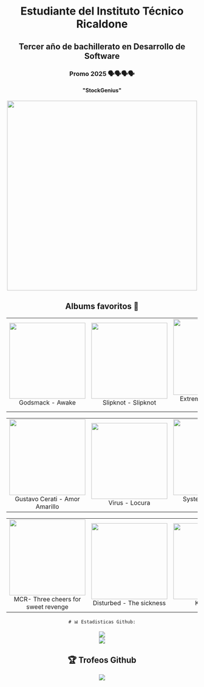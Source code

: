 <div align="center">
<h1>Estudiante del Instituto Técnico Ricaldone</h1>
<h2>Tercer año de bachillerato en Desarrollo de Software</h2>
<h3>Promo 2025 🗣️🗣️🗣️🗣️</h3>
<h4>"StockGenius"</h4>
</div>

<div align="center">
    <img src="https://github.com/GabContreras/GabContreras/assets/139160190/ca6723c0-2cb1-4285-9bf6-e0b3b9f00bea" width="500">
</div>

<div align="center">
    <h2>Albums favoritos 🤪</h2>
  <table>
    <tr>
      <td align="center">
        <a href="https://open.spotify.com/intl-es/album/4uNwpYU5QyX2u0kkkEFLR4?si=7drgafEmTEias6d-KXXI2g">
          <img src="https://github.com/GabContreras/GabContreras/assets/139160190/c7897fb0-740f-456b-8436-bc91371afc7b" width="200">
        </a><br>
        Godsmack - Awake
      </td>
      <td align="center">
        <a href="https://open.spotify.com/intl-es/album/2dL9Q5AtIv4Rw1L6lKcIUc?si=i1oRy7dTQxGevwrh4Y_W-w">
          <img src="https://github.com/GabContreras/GabContreras/assets/139160190/94257de4-6717-4be5-8da6-641c423918b7" width="200">
        </a><br>
        Slipknot - Slipknot
      </td>
      <td align="center">
        <a href="https://open.spotify.com/intl-es/album/1GYJUlbVr5FuNU7awwMGzu?si=HwYWnfgDQ-6xh9ysqgvZRg">
          <img src="https://github.com/GabContreras/GabContreras/assets/139160190/c87f246a-f44c-4f94-9181-3d77bab4cac9" width="200">
        </a><br>
        Extremoduro - La Ley Innata
      </td>
    </tr>
  </table>
    
   <table>
    <tr>
      <td align="center">
        <a href="https://open.spotify.com/album/75onhE4ne52iMHlVcpHUKR?si=CMHUCmWkRAGQsrbme3ooNQ">
          <img src="https://github.com/user-attachments/assets/15805e8a-5599-44c7-90e8-bd0dc14d4cc3" width="200">
        </a><br>
        Gustavo Cerati - Amor Amarillo
      </td>
      <td align="center">
        <a href="https://open.spotify.com/album/5K3EGqntkI4To4TKtmIj2r?si=3-Ak_vihTV2IC1gSFyHRwg">
          <img src="https://github.com/user-attachments/assets/3c41adb1-aa09-4ade-aed6-79e878c60c9c" width="200">
        </a><br>
        Virus - Locura
      </td>
      <td align="center">
        <a href="https://open.spotify.com/album/6jWde94ln40epKIQCd8XUh?si=ciMQtFCXT1aOZ1YPU_4UfQ">
          <img src="https://github.com/user-attachments/assets/e8bdcbae-0b69-4e2a-a1e2-b6fe1f8fb336" width="200">
        </a><br>
        System of a down - Toxicity
      </td>
    </tr>
  </table>

<table>
    <tr>
      <td align="center">
        <a href="https://open.spotify.com/album/3DuiGV3J09SUhvp8gqNx8h?si=Io8Pd7kmQdWzTvxXBeyV9g">
          <img src="https://github.com/user-attachments/assets/c5bc32fd-50e5-4d3b-af57-bd55fc794548" width="200">
        </a><br>
        MCR- Three cheers for sweet revenge
      </td>
      <td align="center">
        <a href="https://open.spotify.com/album/6IvosVciDOQ9NAPaKwhtLY?si=qIG-Q-FbRzOdJEXGQWjXDQ">
          <img src="https://github.com/user-attachments/assets/3bbf2ac8-7847-487d-b20f-9a6a6951b642" width="200">
        </a><br>
        Disturbed - The sickness
      </td>
      <td align="center">
        <a href="https://open.spotify.com/album/7D3XFJlfZIkmGWqZXm2X8z?si=9TRGn5ShSHGMIH4uFN-iXw">
          <img src="https://github.com/user-attachments/assets/61ade314-f189-4007-8945-5065d9c77190" width="200">
        </a><br>
        Korn- Korn
      </td>
    </tr>
  </table>
  
    # 📊 Estadisticas Github:
![](https://github-readme-streak-stats.herokuapp.com/?user=GabContreras&theme=merko&hide_border=false)<br/>
![](https://github-readme-stats.vercel.app/api/top-langs/?username=GabContreras&theme=merko&hide_border=false&include_all_commits=true&count_private=false&layout=compact)

## 🏆 Trofeos Github
![](https://github-profile-trophy.vercel.app/?username=GabContreras&theme=juicyfresh&no-frame=false&no-bg=true&margin-w=4)

</div>





